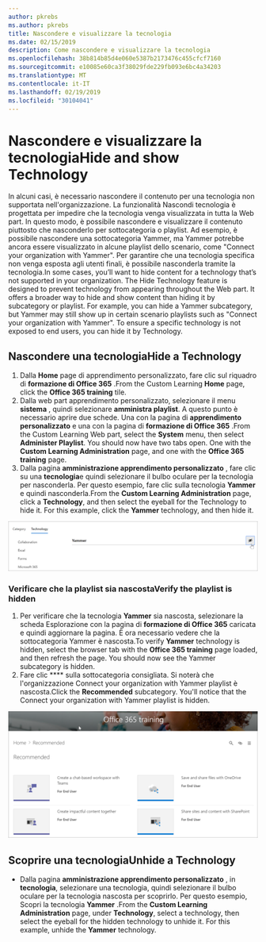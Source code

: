 ```yaml
---
author: pkrebs
ms.author: pkrebs
title: Nascondere e visualizzare la tecnologia
ms.date: 02/15/2019
description: Come nascondere e visualizzare la tecnologia
ms.openlocfilehash: 38b814b85d4e060e5387b2173476c455cfcf7160
ms.sourcegitcommit: e10085e60ca3f38029fde229fb093e6bc4a34203
ms.translationtype: MT
ms.contentlocale: it-IT
ms.lasthandoff: 02/19/2019
ms.locfileid: "30104041"
---
```

# <a name="hide-and-show-technology"></a><span data-ttu-id="0f122-103">Nascondere e visualizzare la tecnologia</span><span class="sxs-lookup"><span data-stu-id="0f122-103">Hide and show Technology</span></span>

<span data-ttu-id="0f122-p101">In alcuni casi, è necessario nascondere il contenuto per una tecnologia non supportata nell'organizzazione. La funzionalità Nascondi tecnologia è progettata per impedire che la tecnologia venga visualizzata in tutta la Web part. In questo modo, è possibile nascondere e visualizzare il contenuto piuttosto che nasconderlo per sottocategoria o playlist. Ad esempio, è possibile nascondere una sottocategoria Yammer, ma Yammer potrebbe ancora essere visualizzato in alcune playlist dello scenario, come "Connect your organization with Yammer". Per garantire che una tecnologia specifica non venga esposta agli utenti finali, è possibile nasconderla tramite la tecnologia.</span><span class="sxs-lookup"><span data-stu-id="0f122-p101">In some cases, you’ll want to hide content for a technology that’s not supported in your organization. The Hide Technology feature is designed to prevent technology from appearing throughout the Web part. It offers a broader way to hide and show content than hiding it by subcategory or playlist. For example, you can hide a Yammer subcategory, but Yammer may still show up in certain scenario playlists such as "Connect your organization with Yammer". To ensure a specific technology is not exposed to end users, you can hide it by Technology.</span></span> 

## <a name="hide-a-technology"></a><span data-ttu-id="0f122-109">Nascondere una tecnologia</span><span class="sxs-lookup"><span data-stu-id="0f122-109">Hide a Technology</span></span>

1. <span data-ttu-id="0f122-110">Dalla **Home** page di apprendimento personalizzato, fare clic sul riquadro di **formazione di Office 365** .</span><span class="sxs-lookup"><span data-stu-id="0f122-110">From the Custom Learning **Home** page, click the **Office 365 training** tile.</span></span>
2. <span data-ttu-id="0f122-p102">Dalla web part apprendimento personalizzato, selezionare il menu **sistema** , quindi selezionare **amministra playlist**. A questo punto è necessario aprire due schede. Una con la pagina di **apprendimento personalizzato** e una con la pagina di **formazione di Office 365** .</span><span class="sxs-lookup"><span data-stu-id="0f122-p102">From the Custom Learning Web part, select the **System** menu, then select **Administer Playlist**. You should now have two tabs open. One with the **Custom Learning Administration** page, and one with the **Office 365 training** page.</span></span> 
3. <span data-ttu-id="0f122-p103">Dalla pagina **amministrazione apprendimento personalizzato** , fare clic su una **tecnologia**e quindi selezionare il bulbo oculare per la tecnologia per nasconderla. Per questo esempio, fare clic sulla tecnologia **Yammer** e quindi nasconderla.</span><span class="sxs-lookup"><span data-stu-id="0f122-p103">From the **Custom Learning Administration** page, click a **Technology**, and then select the eyeball for the Technology to hide it. For this example, click the **Yammer** technology, and then hide it.</span></span>  

![CG-hidetech. png](media/cg-hidetech.png)

### <a name="verify-the-playlist-is-hidden"></a><span data-ttu-id="0f122-117">Verificare che la playlist sia nascosta</span><span class="sxs-lookup"><span data-stu-id="0f122-117">Verify the playlist is hidden</span></span>
1. <span data-ttu-id="0f122-p104">Per verificare che la tecnologia **Yammer** sia nascosta, selezionare la scheda Esplorazione con la pagina di **formazione di Office 365** caricata e quindi aggiornare la pagina. È ora necessario vedere che la sottocategoria Yammer è nascosta.</span><span class="sxs-lookup"><span data-stu-id="0f122-p104">To verify **Yammer** technology is hidden, select the browser tab with the **Office 365 training** page loaded, and then refresh the page. You should now see the Yammer subcategory is hidden.</span></span> 
2. <span data-ttu-id="0f122-p105">Fare clic \*\*\*\* sulla sottocategoria consigliata. Si noterà che l'organizzazione Connect your organization with Yammer playlist è nascosta.</span><span class="sxs-lookup"><span data-stu-id="0f122-p105">Click the **Recommended** subcategory. You'll notice that the Connect your organization with Yammer playlist is hidden.</span></span> 

![CG-hidetechrefresh. png](media/cg-hidetechrefresh.png)

## <a name="unhide-a-technology"></a><span data-ttu-id="0f122-123">Scoprire una tecnologia</span><span class="sxs-lookup"><span data-stu-id="0f122-123">Unhide a Technology</span></span>

- <span data-ttu-id="0f122-p106">Dalla pagina **amministrazione apprendimento personalizzato** , in **tecnologia**, selezionare una tecnologia, quindi selezionare il bulbo oculare per la tecnologia nascosta per scoprirlo. Per questo esempio, Scopri la tecnologia **Yammer** .</span><span class="sxs-lookup"><span data-stu-id="0f122-p106">From the **Custom Learning Administration** page, under **Technology**, select a technology, then select the eyeball for the hidden technology to unhide it. For this example, unhide the **Yammer** technology.</span></span> 
